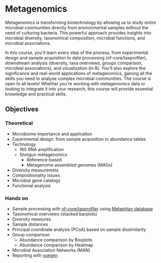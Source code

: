 # Metagenomics

Metagenomics is transforming biotechnology by allowing us to study entire microbial communities directly from environmental samples without the need of culturing bacteria. This powerful approach provides insights into microbial diversity, taxonomical composition, microbial functions, and microbial associations. 
 
In this course, you'll learn every step of the process, from experimental design and sample acquisition to data processing (nf-core/taxprofiler), downstream analysis (diversity, taxa overviews, groups comparison, microbial associations), and visualization (in R). You'll also explore the significance and real-world applications of metagenomics, gaining all the skills you need to analyse complex microbial communities. The course is open to all levels! Whether you're working with metagenomics data or looking to integrate it into your research, this course will provide essential knowledge and practical skills. 

## Objectives

### Theoretical
- Microbiome importance and application
- Experimental design: from sample acquisition to abundance tables
- Technology
  - 16S RNA amplification
  - Shotgun metagenomics
    - Reference-based
    - Metagenome assembled genomes (MAGs)
- Diversity measuremets
- Compositionality issues
- Microbial gene catalogs
- Functional analysis

### Hands on
- Sample processing with [nf-core/taxprofiler](https://nf-co.re/taxprofiler/1.2.3) using [Metaphlan database](https://huttenhower.sph.harvard.edu/metaphlan/)
- Taxonomical overviews (stacked barplots)
- Diversity measures
- Sample distances
- Principal coordinate analysis (PCoA) based on sample dissimilarity
- Group comparison
  - Abundance comparison by Boxplots
  - Abundance comparison by Heatmap
- Microbial Association Networks (MAN)
- Reporting with [vuegen](https://github.com/Multiomics-Analytics-Group/vuegen)
